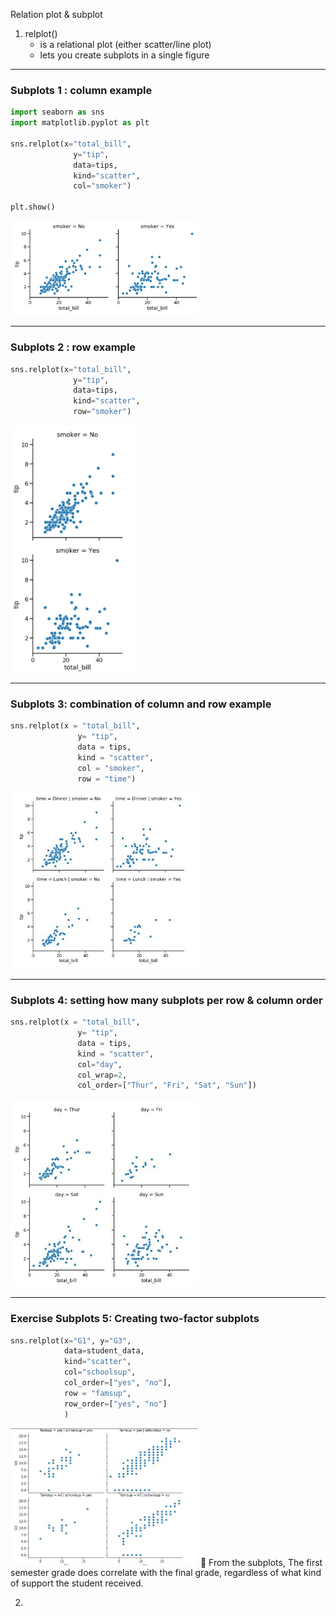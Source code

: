 Relation plot & subplot
1) relplot()
   - is a relational plot (either scatter/line plot)
   - lets you create subplots in a single figure

---

### Subplots 1 : column example
  
```python
import seaborn as sns
import matplotlib.pyplot as plt

sns.relplot(x="total_bill",
              y="tip",
              data=tips,
              kind="scatter",
              col="smoker")

plt.show()
```
<left>
  <img src="smoker_nonsmoker.JPG" alt="subplot for smoker vs non smoker" width="300">
</left>

---

### Subplots 2 : row example
  
```python
sns.relplot(x="total_bill",
              y="tip",
              data=tips,
              kind="scatter",
              row="smoker")
```
<left>
  <img src="subplots2.JPG" alt="subplot for smoker vs non smoker in row" width="200">
</left>

---

### Subplots 3: combination of column and row example
  
```python
sns.relplot(x = "total_bill",
               y= "tip",
               data = tips,
               kind = "scatter",
               col = "smoker",
               row = "time")
```
<left>
  <img src="combine_subplots.JPG" alt="subplot for smoker and time during lunch or dinner" width="300">
</left>

---

### Subplots 4: setting how many subplots per row & column order
  
```python
sns.relplot(x = "total_bill",
               y= "tip",
               data = tips,
               kind = "scatter",
               col="day",
               col_wrap=2,
               col_order=["Thur", "Fri", "Sat", "Sun"])
```
<left>
  <img src="subplots_days.JPG" alt="subplot daily in specific order" width="300">
</left>

---

### Exercise Subplots 5: Creating two-factor subplots
  
```python
sns.relplot(x="G1", y="G3", 
            data=student_data,
            kind="scatter", 
            col="schoolsup",
            col_order=["yes", "no"],
            row = "famsup",
            row_order=["yes", "no"] 
            )
```
<left>
  <img src="two_factors.JPG" alt="creating two factor subplots" width="300">
</left>
📌 From the subplots, The first semester grade does correlate with the final grade, regardless of what kind of support the student received.

2) 
